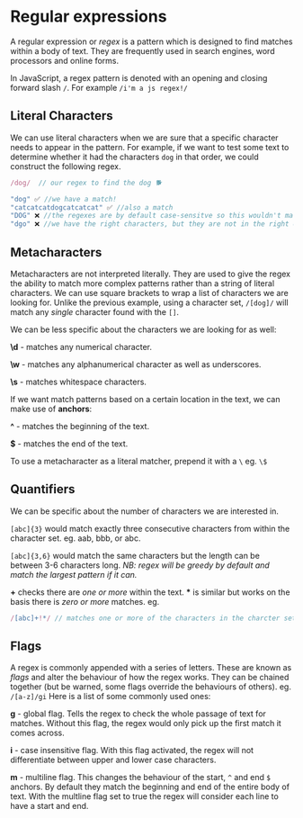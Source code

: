 # Regular expressions

A regular expression or _regex_ is a pattern which is designed to find matches within a body of text. They are frequently used in search engines, word processors and online forms.

In JavaScript, a regex pattern is denoted with an opening and closing forward slash `/`. For example `/i'm a js regex!/`

## Literal Characters
We can use literal characters when we are sure that a specific character needs to appear in the pattern. For example, if we want to test some text to determine whether it had the characters `dog` in that order, we could construct the following regex.
```js
/dog/  // our regex to find the dog 🐕

"dog" ✅ //we have a match!
"catcatcatdogcatcatcat" ✅ //also a match
"DOG" ❌ //the regexes are by default case-sensitve so this wouldn't match
"dgo" ❌ //we have the right characters, but they are not in the right order.
```

## Metacharacters
Metacharacters are not interpreted literally. They are used to give the regex the ability to match more complex patterns rather than a string of literal characters. We can use square brackets to wrap a list of characters we are looking for. Unlike the previous example, using a character set, `/[dog]/` will match any _single_ character found with the `[]`.

We can be less specific about the characters we are looking for as well:

**\d** - matches any numerical character.

**\w** - matches any alphanumerical character as well as underscores.

**\s** - matches whitespace characters.

If we want match patterns based on a certain location in the text, we can make use of **anchors**:

**^** - matches the beginning of the text.

**$** - matches the end of the text.

To use a metacharacter as a literal matcher, prepend it with a `\` eg. `\$`


## Quantifiers
We can be specific about the number of characters we are interested in.

`[abc]{3}` would match exactly three consecutive characters from within the character set. eg. aab, bbb, or abc.

`[abc]{3,6}` would match the same characters but the length can be between 3-6 characters long. _NB: regex will be greedy by default and match the largest pattern if it can._

**+** checks there are _one or more_ within the text. **\*** is similar but works on the basis there is _zero or more_ matches.
eg. 
```js
/[abc]+!*/ // matches one or more of the characters in the charcter set followed by zero or more exclaimation marks. 
```

## Flags
A regex is commonly appended with a series of letters. These are known as _flags_ and alter the behaviour of how the regex works. They can be chained together (but be warned, some flags override the behaviours of others). eg. `/[a-z]/gi`
Here is a list of some commonly used ones:

**g** - global flag. Tells the regex to check the whole passage of text for matches. Without this flag, the regex would only pick up the first match it comes across.

**i** - case insensitive flag. With this flag activated, the regex will not differentiate between upper and lower case characters.

**m** - multiline flag. This changes the behaviour of the start, `^` and end `$` anchors. By default they match the beginning and end of the entire body of text. With the multline flag set to true the regex will consider each line to have a start and end.
